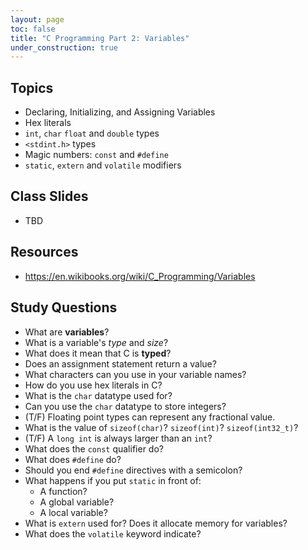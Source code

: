 ```yaml
---
layout: page
toc: false
title: "C Programming Part 2: Variables"
under_construction: true
---
```



## Topics
* Declaring, Initializing, and Assigning Variables
* Hex literals
* `int`, `char` `float` and `double` types
* `<stdint.h>` types
* Magic numbers: `const` and `#define`
* `static`, `extern` and `volatile` modifiers

## Class Slides
* TBD

## Resources
* <https://en.wikibooks.org/wiki/C_Programming/Variables>

## Study Questions
- What are **variables**?
- What is a variable's *type* and *size*?
- What does it mean that C is **typed**?
- Does an assignment statement return a value?
- What characters can you use in your variable names?
- How do you use hex literals in C?
- What is the `char` datatype used for?
- Can you use the `char` datatype to store integers?
- (T/F) Floating point types can represent any fractional value.
- What is the value of `sizeof(char)`? `sizeof(int)`? `sizeof(int32_t)`?
- (T/F) A `long int` is always larger than an `int`?
- What does the `const` qualifier do?
- What does `#define` do?
- Should you end `#define` directives with a semicolon?
- What happens if you put `static` in front of:
    * A function?
    * A global variable?
    * A local variable?
- What is `extern` used for?  Does it allocate memory for variables?
- What does the `volatile` keyword indicate?
